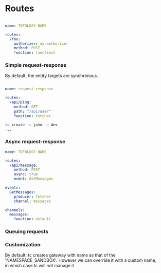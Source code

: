 # Routes

<!-- toc -->

```yaml

name: TOPOLOGY-NAME

routes:
  /foo:
    authorizer: my-authorizer
    method: POST
    function: function1
```

### Simple request-response

By default, the entity targets are synchronous.

```yaml

name: request-response

routes:
  /api/ping:
    method: GET
    path: "/api/user"
    function: fetcher
```

```sh
tc create -s john -e dev
...

```


### Async request-response

```yaml
name: TOPOLOGY-NAME

routes:
  /api/message:
    method: POST
	async: true
	event: GetMessages

events:
  GetMessages:
	producer: fetcher
	channel: messages

channels:
  messages:
	function: default
```

### Queuing requests

### Customization

By default, tc creates gateway with name as that of the 'NAMESPACE_SANDBOX'. However we can override it with a custom name, in which case tc will not manage it
